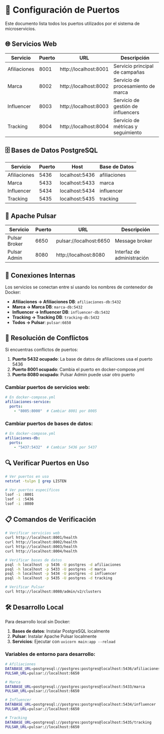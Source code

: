 # 🚪 Configuración de Puertos

Este documento lista todos los puertos utilizados por el sistema de microservicios.

## 🌐 Servicios Web

| Servicio | Puerto | URL | Descripción |
|----------|--------|-----|-------------|
| Afiliaciones | 8001 | http://localhost:8001 | Servicio principal de campañas |
| Marca | 8002 | http://localhost:8002 | Servicio de procesamiento de marca |
| Influencer | 8003 | http://localhost:8003 | Servicio de gestión de influencers |
| Tracking | 8004 | http://localhost:8004 | Servicio de métricas y seguimiento |

## 🗄️ Bases de Datos PostgreSQL

| Servicio | Puerto | Host | Base de Datos |
|----------|--------|------|---------------|
| Afiliaciones | 5436 | localhost:5436 | afiliaciones |
| Marca | 5433 | localhost:5433 | marca |
| Influencer | 5434 | localhost:5434 | influencer |
| Tracking | 5435 | localhost:5435 | tracking |

## 📡 Apache Pulsar

| Servicio | Puerto | URL | Descripción |
|----------|--------|-----|-------------|
| Pulsar Broker | 6650 | pulsar://localhost:6650 | Message broker |
| Pulsar Admin | 8080 | http://localhost:8080 | Interfaz de administración |

## 🔧 Conexiones Internas

Los servicios se conectan entre sí usando los nombres de contenedor de Docker:

- **Afiliaciones → Afiliaciones DB**: `afiliaciones-db:5432`
- **Marca → Marca DB**: `marca-db:5432`
- **Influencer → Influencer DB**: `influencer-db:5432`
- **Tracking → Tracking DB**: `tracking-db:5432`
- **Todos → Pulsar**: `pulsar:6650`

## 🚨 Resolución de Conflictos

Si encuentras conflictos de puertos:

1. **Puerto 5432 ocupado**: La base de datos de afiliaciones usa el puerto 5436
2. **Puerto 8001 ocupado**: Cambia el puerto en docker-compose.yml
3. **Puerto 8080 ocupado**: Pulsar Admin puede usar otro puerto

### Cambiar puertos de servicios web:

```yaml
# En docker-compose.yml
afiliaciones-service:
  ports:
    - "8005:8000"  # Cambiar 8001 por 8005
```

### Cambiar puertos de bases de datos:

```yaml
# En docker-compose.yml
afiliaciones-db:
  ports:
    - "5437:5432"  # Cambiar 5436 por 5437
```

## 🔍 Verificar Puertos en Uso

```bash
# Ver puertos en uso
netstat -tulpn | grep LISTEN

# Ver puertos específicos
lsof -i :8001
lsof -i :5436
lsof -i :8080
```

## 📋 Comandos de Verificación

```bash
# Verificar servicios web
curl http://localhost:8001/health
curl http://localhost:8002/health
curl http://localhost:8003/health
curl http://localhost:8004/health

# Verificar bases de datos
psql -h localhost -p 5436 -U postgres -d afiliaciones
psql -h localhost -p 5433 -U postgres -d marca
psql -h localhost -p 5434 -U postgres -d influencer
psql -h localhost -p 5435 -U postgres -d tracking

# Verificar Pulsar
curl http://localhost:8080/admin/v2/clusters
```

## 🛠️ Desarrollo Local

Para desarrollo local sin Docker:

1. **Bases de datos**: Instalar PostgreSQL localmente
2. **Pulsar**: Instalar Apache Pulsar localmente
3. **Servicios**: Ejecutar con `uvicorn main:app --reload`

### Variables de entorno para desarrollo:

```bash
# Afiliaciones
DATABASE_URL=postgresql://postgres:postgres@localhost:5436/afiliaciones
PULSAR_URL=pulsar://localhost:6650

# Marca
DATABASE_URL=postgresql://postgres:postgres@localhost:5433/marca
PULSAR_URL=pulsar://localhost:6650

# Influencer
DATABASE_URL=postgresql://postgres:postgres@localhost:5434/influencer
PULSAR_URL=pulsar://localhost:6650

# Tracking
DATABASE_URL=postgresql://postgres:postgres@localhost:5435/tracking
PULSAR_URL=pulsar://localhost:6650
```
